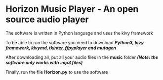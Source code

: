 # Horizon Music Player - An open source audio player

The software is written in Python language and uses the kivy framework

To be able to run the software you need to download ***Python3, kivy framework, kivymd, tkinter, ffpyplayer and mutagen***

After downloading all, put all your audio files in the **music** folder 
***(Note: the software only works with .mp3 files)***

Finally, run the file **Horizon.py** to use the software
